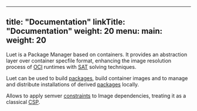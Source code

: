 
---
title: "Documentation"
linkTitle: "Documentation"
weight: 20
menu:
  main:
    weight: 20
---

Luet is a Package Manager based on containers. It provides an abstraction layer over container specfile format, enhancing the image resolution process of [OCI](https://en.wikipedia.org/wiki/Open_Container_Initiative) runtimes with [SAT](https://en.wikipedia.org/wiki/Boolean_satisfiability_problem) solving techniques.

Luet can be used to build [packages](/docs/concepts/packages/), build container images and to manage and distribute installations of derived [packages](/docs/concepts/packages/) locally.

Allows to apply semver [constraints](/docs/concepts/constraints/) to Image dependencies, treating it as a classical [CSP](https://en.wikipedia.org/wiki/Constraint_satisfaction_problem).


